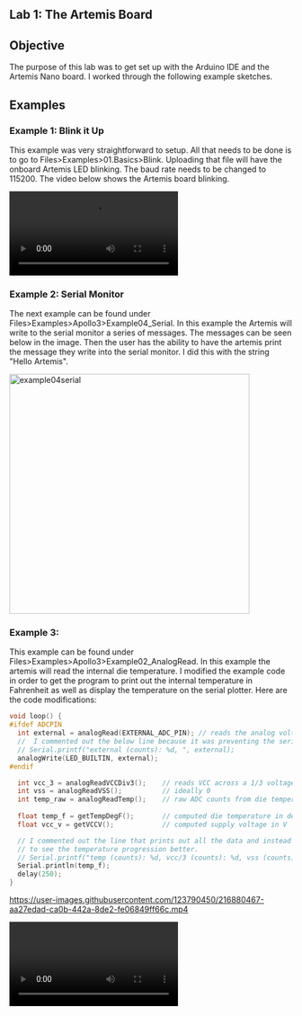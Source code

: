 Lab 1: The Artemis Board
-----
## Objective
The purpose of this lab was to get set up with the Arduino IDE and the Artemis Nano board. I worked through the following example sketches.

## Examples

### Example 1: Blink it Up

This example was very straightforward to setup. All that needs to be done is to go to Files>Examples>01.Basics>Blink. Uploading that file will have the onboard Artemis  LED blinking. The baud rate needs to be changed to 115200. The video below shows the Artemis board blinking.

<video src="https://user-images.githubusercontent.com/123790450/216876429-c1f520b4-aeba-459b-be28-132f4c248500.mp4" controls="controls" style="max-width: 730px;">
</video>

### Example 2: Serial Monitor

The next example can be found under Files>Examples>Apollo3>Example04_Serial. In this example the Artemis will write to the serial monitor a series of messages. The messages can be seen below in the image. Then the user has the ability to have the artemis print the message they write into the serial monitor. I did this with the string "Hello Artemis".

<img width="427" alt="example04serial" src="https://user-images.githubusercontent.com/123790450/216878484-48f9fd4d-0844-4f7c-8878-5a02ff9583ae.png">




### Example 3: 

This example can be found under Files>Examples>Apollo3>Example02_AnalogRead. In this example the artemis will read the internal die temperature. I modified the example code in order to get the program to print out the internal temperature in Fahrenheit as well as display the temperature on the serial plotter. Here are the code modifications:

```c
void loop() {
#ifdef ADCPIN
  int external = analogRead(EXTERNAL_ADC_PIN); // reads the analog voltage on the selected analog pin
  //  I commented out the below line because it was preventing the serial plot from working
  // Serial.printf("external (counts): %d, ", external);
  analogWrite(LED_BUILTIN, external);
#endif

  int vcc_3 = analogReadVCCDiv3();    // reads VCC across a 1/3 voltage divider
  int vss = analogReadVSS();          // ideally 0
  int temp_raw = analogReadTemp();    // raw ADC counts from die temperature sensor
  
  float temp_f = getTempDegF();       // computed die temperature in deg F
  float vcc_v = getVCCV();            // computed supply voltage in V

  // I commented out the line that prints out all the data and instead only print out the temp_F variable with a slight delay
  // to see the temperature progression better.
  // Serial.printf("temp (counts): %d, vcc/3 (counts): %d, vss (counts): %d, time (ms) %d\n", temp_raw, vcc_3, vss, millis());
  Serial.println(temp_f);
  delay(250);
}
```



https://user-images.githubusercontent.com/123790450/216880467-aa27edad-ca0b-442a-8de2-fe06849ff66c.mp4

<video src="https://user-images.githubusercontent.com/123790450/216880467-aa27edad-ca0b-442a-8de2-fe06849ff66c.mp4" controls="controls" style="max-width: 730px;">
</video>

